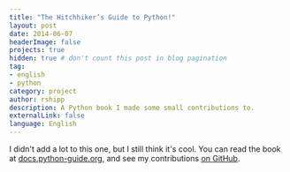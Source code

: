 ```yaml
---
title: "The Hitchhiker’s Guide to Python!"
layout: post
date: 2014-06-07
headerImage: false
projects: true
hidden: true # don't count this post in blog pagination
tag:
- english
- python
category: project
author: rshipp
description: A Python book I made some small contributions to.
externalLink: false
language: English
---
```


I didn't add a lot to this one, but I still think it's cool. You can read the
book at [docs.python-guide.org][1], and see my contributions [on GitHub][2].

[1]: http://docs.python-guide.org/en/latest/
[2]: https://github.com/kennethreitz/python-guide/graphs/contributors
